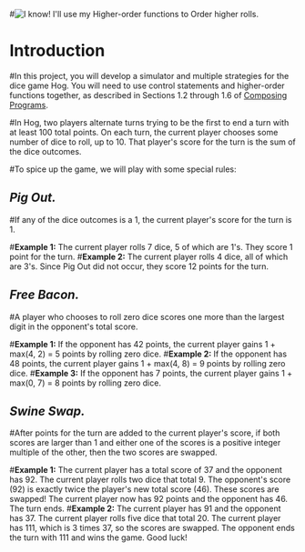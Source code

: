 #![*I know! I'll use my
Higher-order functions to
Order higher rolls.*](http://inst.eecs.berkeley.edu/~cs61a/fa17/proj/hog/images/die5.gif)

# Introduction
#In this project, you will develop a simulator and multiple strategies for the dice game Hog. You will need to use control statements and higher-order functions together, as described in Sections 1.2 through 1.6 of [Composing Programs](http://composingprograms.com).

#In Hog, two players alternate turns trying to be the first to end a turn with at least 100 total points. On each turn, the current player chooses some number of dice to roll, up to 10. That player's score for the turn is the sum of the dice outcomes.

#To spice up the game, we will play with some special rules:

## *Pig Out.*
#If any of the dice outcomes is a 1, the current player's score for the turn is 1.

#**Example 1:** The current player rolls 7 dice, 5 of which are 1's. They score 1 point for the turn.
#**Example 2:** The current player rolls 4 dice, all of which are 3's. Since Pig Out did not occur, they score 12 points for the turn.

## *Free Bacon.*
#A player who chooses to roll zero dice scores one more than the largest digit in the opponent's total score.

#**Example 1:** If the opponent has 42 points, the current player gains 1 + max(4, 2) = 5 points by rolling zero dice.
#**Example 2:** If the opponent has 48 points, the current player gains 1 + max(4, 8) = 9 points by rolling zero dice.
#**Example 3:** If the opponent has 7 points, the current player gains 1 + max(0, 7) = 8 points by rolling zero dice.

## *Swine Swap.*
#After points for the turn are added to the current player's score, if both scores are larger than 1 and either one of the scores is a positive integer multiple of the other, then the two scores are swapped.

#**Example 1:** The current player has a total score of 37 and the opponent has 92. The current player rolls two dice that total 9. The opponent's score (92) is exactly twice the player's new total score (46). These scores are swapped! The current player now has 92 points and the opponent has 46. The turn ends.
#**Example 2:** The current player has 91 and the opponent has 37. The current player rolls five dice that total 20. The current player has 111, which is 3 times 37, so the scores are swapped. The opponent ends the turn with 111 and wins the game. Good luck!
